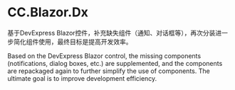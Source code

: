 # CC.Blazor.Dx
基于DevExpress Blazor控件，补充缺失组件（通知、对话框等），再次分装进一步简化组件使用，最终目标是提高开发效率。

Based on the DevExpress Blazor control, the missing components (notifications, dialog boxes, etc.) are supplemented, and the components are repackaged again to further simplify the use of components. The ultimate goal is to improve development efficiency.
